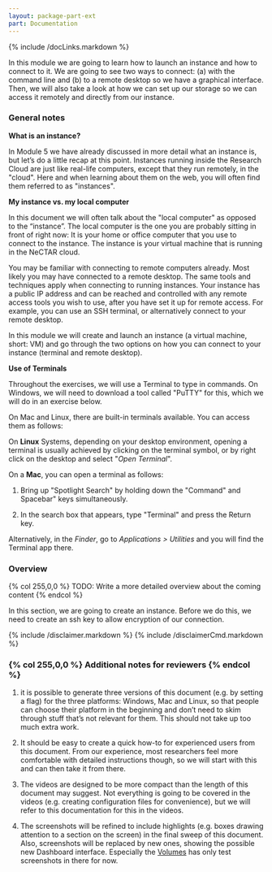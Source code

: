 ```yaml
---
layout: package-part-ext
part: Documentation
---
```

{% include /docLinks.markdown %}

In this module we are going to learn how to launch an instance and how to connect to it. We are going to see two ways to connect: (a) with the command line and (b) to a remote desktop so we have a graphical interface. Then, we will also take a look at how we can set up our storage so we can access it remotely and directly from our instance.

### General notes


**What is an instance?**

In Module 5 we have already discussed in more detail what an instance is, but let’s do a little recap at this point. Instances running inside the Research Cloud are just like real-life computers, except that they run remotely, in the "cloud". Here and when learning about them on the web, you will often find them referred to as "instances".

**My instance vs. my local computer**

In this document we will often talk about the "local computer" as opposed to the “instance”. The local computer is the one you are probably sitting in front of right now: It is your home or office computer that you use to connect to the instance. The instance is your virtual machine that is running in the NeCTAR cloud.

You may be familiar with connecting to remote computers already. Most likely you may have connected to a remote desktop. The same tools and techniques apply when connecting to running instances. Your instance has a public IP address and can be reached and controlled with any remote access tools you wish to use, after you have set it up for remote access. For example, you can use an SSH terminal, or alternatively connect to your remote desktop. 

In this module we will create and launch an instance (a virtual machine, short: VM) and go through the two options on how you can connect to your instance (terminal and remote desktop). 

**Use of Terminals**

Throughout the exercises, we will use a Terminal to type in commands. On Windows, we will need to download a tool called "PuTTY" for this, which we will do in an exercise below.

On Mac and Linux, there are built-in terminals available. You can access them as follows:

On **Linux** Systems, depending on your desktop environment, opening a terminal is usually achieved by clicking on the terminal symbol, or by right click on the desktop and select "*Open Terminal*". 

On a **Mac**, you can open a terminal as follows: 

1. Bring up "Spotlight Search" by holding down the "Command" and Spacebar" keys simultaneously.

2. In the search box that appears, type "Terminal" and press the Return key.

Alternatively, in the *Finder*, go to *Applications > Utilities* and you will find the Terminal app there.

 

### Overview

{% col 255,0,0 %} TODO: Write a more detailed overview about the coming content {% endcol %}

In this section, we are going to create an instance. Before we do this, we need to create an ssh key to allow encryption of our connection.

{% include /disclaimer.markdown %}
{% include /disclaimerCmd.markdown %}



### {% col 255,0,0 %} Additional notes for reviewers {% endcol %}

1. it is possible to generate three versions of this document (e.g. by setting a flag) for the three platforms: Windows, Mac and Linux, so that people can choose their platform in the beginning and don’t need to skim through stuff that’s not relevant for them. This should not take up too much extra work.

2. It should be easy to create a quick how-to for experienced users from this document. From our experience, most researchers feel more comfortable with detailed instructions though, so we will start with this and can then take it from there.

3. The videos are designed to be more compact than the length of this document may suggest. Not everything is going to be covered in the videos (e.g. creating configuration files for convenience), but we will refer to this documentation for this in the videos.

4. The screenshots will be refined to include highlights (e.g. boxes drawing attention to a section on the screen) in the final sweep of this document. Also, screenshots will be replaced by new ones, showing the possible new Dashboard interface. Especially the [Volumes](volumeStorage.html) has only test screenshots in there for now.



